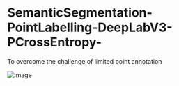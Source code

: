 # SemanticSegmentation-PointLabelling-DeepLabV3-PCrossEntropy-
To overcome the challenge of limited point annotation

![image](https://github.com/Cheeetah97/SemanticSegmentation-PointLabelling-DeepLabV3-PCrossEntropy-/assets/62606459/3ab83c7c-3541-4120-a59e-94708c39f376)
